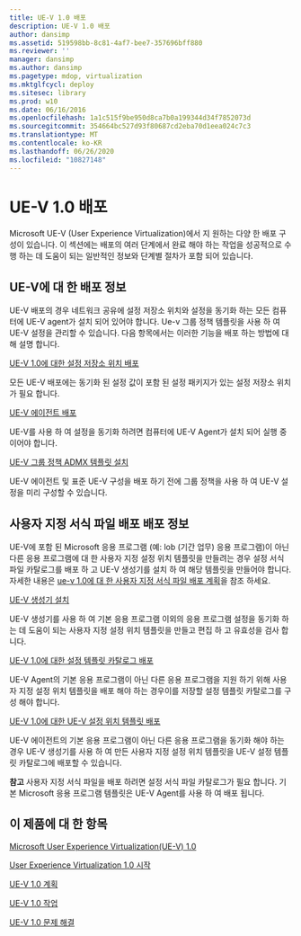 ```yaml
---
title: UE-V 1.0 배포
description: UE-V 1.0 배포
author: dansimp
ms.assetid: 519598bb-8c81-4af7-bee7-357696bff880
ms.reviewer: ''
manager: dansimp
ms.author: dansimp
ms.pagetype: mdop, virtualization
ms.mktglfcycl: deploy
ms.sitesec: library
ms.prod: w10
ms.date: 06/16/2016
ms.openlocfilehash: 1a1c515f9be950d8ca7b0a199344d34f7852073d
ms.sourcegitcommit: 354664bc527d93f80687cd2eba70d1eea024c7c3
ms.translationtype: MT
ms.contentlocale: ko-KR
ms.lasthandoff: 06/26/2020
ms.locfileid: "10827148"
---
```

# UE-V 1.0 배포


Microsoft UE-V (User Experience Virtualization)에서 지 원하는 다양 한 배포 구성이 있습니다. 이 섹션에는 배포의 여러 단계에서 완료 해야 하는 작업을 성공적으로 수행 하는 데 도움이 되는 일반적인 정보와 단계별 절차가 포함 되어 있습니다.

## UE-V에 대 한 배포 정보


UE-V 배포의 경우 네트워크 공유에 설정 저장소 위치와 설정을 동기화 하는 모든 컴퓨터에 UE-V agent가 설치 되어 있어야 합니다. Ue-v 그룹 정책 템플릿을 사용 하 여 UE-V 설정을 관리할 수 있습니다. 다음 항목에서는 이러한 기능을 배포 하는 방법에 대해 설명 합니다.

[UE-V 1.0에 대한 설정 저장소 위치 배포](deploying-the-settings-storage-location-for-ue-v-10.md)

모든 UE-V 배포에는 동기화 된 설정 값이 포함 된 설정 패키지가 있는 설정 저장소 위치가 필요 합니다.

[UE-V 에이전트 배포](deploying-the-ue-v-agent.md)

UE-V를 사용 하 여 설정을 동기화 하려면 컴퓨터에 UE-V Agent가 설치 되어 실행 중 이어야 합니다.

[UE-V 그룹 정책 ADMX 템플릿 설치](installing-the-ue-v-group-policy-admx-templates.md)

UE-V 에이전트 및 표준 UE-V 구성을 배포 하기 전에 그룹 정책을 사용 하 여 UE-V 설정을 미리 구성할 수 있습니다.

## 사용자 지정 서식 파일 배포 배포 정보


UE-V에 포함 된 Microsoft 응용 프로그램 (예: lob (기간 업무) 응용 프로그램)이 아닌 다른 응용 프로그램에 대 한 사용자 지정 설정 위치 템플릿을 만들려는 경우 설정 서식 파일 카탈로그를 배포 하 고 UE-V 생성기를 설치 하 여 해당 템플릿을 만들어야 합니다. 자세한 내용은 [ue-v 1.0에 대 한 사용자 지정 서식 파일 배포 계획](planning-for-custom-template-deployment-for-ue-v-10.md)을 참조 하세요.

[UE-V 생성기 설치](installing-the-ue-v-generator.md)

UE-V 생성기를 사용 하 여 기본 응용 프로그램 이외의 응용 프로그램 설정을 동기화 하는 데 도움이 되는 사용자 지정 설정 위치 템플릿을 만들고 편집 하 고 유효성을 검사 합니다.

[UE-V 1.0에 대한 설정 템플릿 카탈로그 배포](deploying-the-settings-template-catalog-for-ue-v-10.md)

UE-V Agent의 기본 응용 프로그램이 아닌 다른 응용 프로그램을 지원 하기 위해 사용자 지정 설정 위치 템플릿을 배포 해야 하는 경우이를 저장할 설정 템플릿 카탈로그를 구성 해야 합니다.

[UE-V 1.0에 대한 UE-V 설정 위치 템플릿 배포](deploying-ue-v-settings-location-templates-for-ue-v-10.md)

UE-V 에이전트의 기본 응용 프로그램이 아닌 다른 응용 프로그램을 동기화 해야 하는 경우 UE-V 생성기를 사용 하 여 만든 사용자 지정 설정 위치 템플릿을 UE-V 설정 템플릿 카탈로그에 배포할 수 있습니다.

**참고**  사용자 지정 서식 파일을 배포 하려면 설정 서식 파일 카탈로그가 필요 합니다. 기본 Microsoft 응용 프로그램 템플릿은 UE-V Agent를 사용 하 여 배포 됩니다.

 

## 이 제품에 대 한 항목


[Microsoft User Experience Virtualization(UE-V) 1.0](index.md)

[User Experience Virtualization 1.0 시작](getting-started-with-user-experience-virtualization-10.md)

[UE-V 1.0 계획](planning-for-ue-v-10.md)

[UE-V 1.0 작업](operations-for-ue-v-10.md)

[UE-V 1.0 문제 해결](troubleshooting-ue-v-10.md)

 

 





